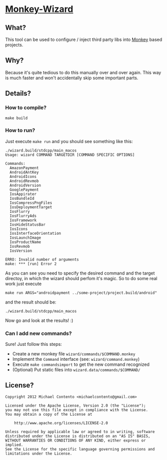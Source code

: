 # [Monkey-Wizard][]

## What?

This tool can be used to configure / inject third party libs into [Monkey][]
based projects.

## Why?

Because it's quite tedious to do this manually over and over again. This way is
much faster and won't accidentally skip some important parts.

## Details?

### How to compile?

    make build

### How to run?

Just execute `make run` and you should see something like this:

    ./wizard.build/stdcpp/main_macos
    Usage: wizard COMMAND TARGETDIR [COMMAND SPECIFIC OPTIONS]

    Commands:
      AmazonPayment
      AndroidAntKey
      AndroidIcons
      AndroidRevmob
      AndroidVersion
      GooglePayment
      IosAppirater
      IosBundleId
      IosCompressPngFiles
      IosDeploymentTarget
      IosFlurry
      IosFlurryAds
      IosFramework
      IosHideStatusBar
      IosIcons
      IosInterfaceOrientation
      IosLaunchImage
      IosProductName
      IosRevmob
      IosVersion

    ERRO: Invalid number of arguments
    make: *** [run] Error 2

As you can see you need to specify the desired command and the target directoy,
in which the wizard should perfom it's magic. So to do some real work just
execute

	make run ARGS="androidpayment ../some-project/project.build/android"
	
and the result should be:

    ./wizard.build/stdcpp/main_macos

Now go and look at the results! :)

### Can I add new commands?

Sure! Just follow this steps:

* Create a new monkey file `wizard/commands/$COMMAND.monkey`
* Implement the `Command` interface (see: `wizard/command.monkey`)
* Execute `make commandsimport` to get the new command recognized
* (Optional) Put static files into `wizard.data/commands/$COMMAND/`

## License?

    Copyright 2012 Michael Contento <michaelcontento@gmail.com>

    Licensed under the Apache License, Version 2.0 (the "License");
    you may not use this file except in compliance with the License.
    You may obtain a copy of the License at

        http://www.apache.org/licenses/LICENSE-2.0

    Unless required by applicable law or agreed to in writing, software
    distributed under the License is distributed on an "AS IS" BASIS,
    WITHOUT WARRANTIES OR CONDITIONS OF ANY KIND, either express or implied.
    See the License for the specific language governing permissions and
    limitations under the License.

  [Monkey]: http://www.monkeycoder.co.nz/
  [Monkey-Wizard]: https://github.com/michaelcontento/monkey-wizard
